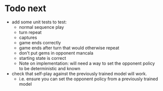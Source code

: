 # Todo next

* add some unit tests to test:
    - normal sequence play
    - turn repeat
    - captures
    - game ends correctly
    - game ends after turn that would otherwise repeat
    - don't put gems in opponent mancala
    - starting state is correct
    - Note on implementation: will need a way to set the opponent policy to be deterministic and known
* check that self-play against the previously trained model will work.
    - i.e. ensure you can set the opponent policy from a previously trained model
